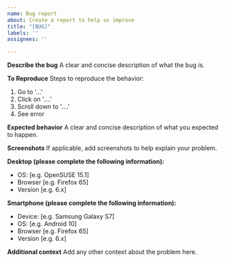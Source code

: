 ```yaml
---
name: Bug report
about: Create a report to help us improve
title: "[BUG]"
labels: ''
assignees: ''

---
```


**Describe the bug**
A clear and concise description of what the bug is.

**To Reproduce**
Steps to reproduce the behavior:
1. Go to '...'
2. Click on '....'
3. Scroll down to '....'
4. See error

**Expected behavior**
A clear and concise description of what you expected to happen.

**Screenshots**
If applicable, add screenshots to help explain your problem.

**Desktop (please complete the following information):**
 - OS: [e.g. OpenSUSE 15.1]
 - Browser [e.g. Firefox 65]
 - Version [e.g. 6.x]

**Smartphone (please complete the following information):**
 - Device: [e.g. Samsung Galaxy S7]
 - OS: [e.g. Android 10]
 - Browser [e.g. Firefox 65]
 - Version [e.g. 6.x]

**Additional context**
Add any other context about the problem here.
